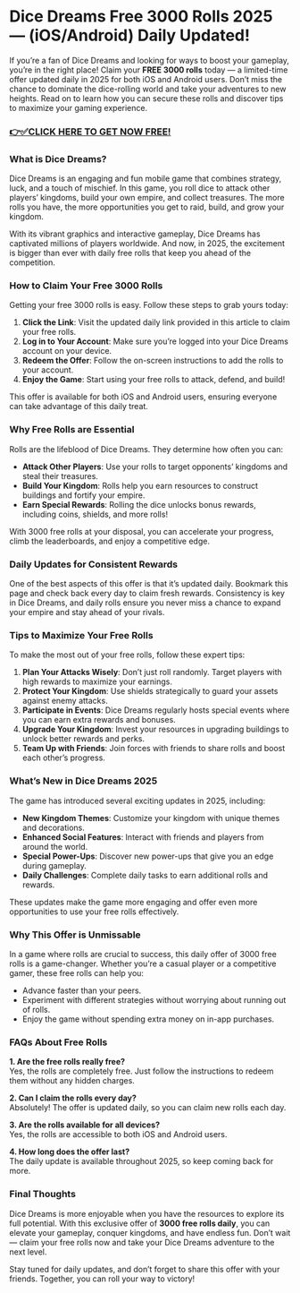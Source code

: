 # Dice Dreams Free 3000 Rolls 2025 — (iOS/Android) Daily Updated!

If you’re a fan of Dice Dreams and looking for ways to boost your gameplay, you’re in the right place! Claim your **FREE 3000 rolls** today — a limited-time offer updated daily in 2025 for both iOS and Android users. Don’t miss the chance to dominate the dice-rolling world and take your adventures to new heights. Read on to learn how you can secure these rolls and discover tips to maximize your gaming experience.

### [👉✅CLICK HERE TO GET NOW FREE!](https://freeforyou.xyz/dice/dreams/)

### What is Dice Dreams?
Dice Dreams is an engaging and fun mobile game that combines strategy, luck, and a touch of mischief. In this game, you roll dice to attack other players’ kingdoms, build your own empire, and collect treasures. The more rolls you have, the more opportunities you get to raid, build, and grow your kingdom.

With its vibrant graphics and interactive gameplay, Dice Dreams has captivated millions of players worldwide. And now, in 2025, the excitement is bigger than ever with daily free rolls that keep you ahead of the competition.

### How to Claim Your Free 3000 Rolls
Getting your free 3000 rolls is easy. Follow these steps to grab yours today:

1. **Click the Link**: Visit the updated daily link provided in this article to claim your free rolls.
2. **Log in to Your Account**: Make sure you’re logged into your Dice Dreams account on your device.
3. **Redeem the Offer**: Follow the on-screen instructions to add the rolls to your account.
4. **Enjoy the Game**: Start using your free rolls to attack, defend, and build!

This offer is available for both iOS and Android users, ensuring everyone can take advantage of this daily treat.

### Why Free Rolls are Essential
Rolls are the lifeblood of Dice Dreams. They determine how often you can:

- **Attack Other Players**: Use your rolls to target opponents’ kingdoms and steal their treasures.
- **Build Your Kingdom**: Rolls help you earn resources to construct buildings and fortify your empire.
- **Earn Special Rewards**: Rolling the dice unlocks bonus rewards, including coins, shields, and more rolls!

With 3000 free rolls at your disposal, you can accelerate your progress, climb the leaderboards, and enjoy a competitive edge.

### Daily Updates for Consistent Rewards
One of the best aspects of this offer is that it’s updated daily. Bookmark this page and check back every day to claim fresh rewards. Consistency is key in Dice Dreams, and daily rolls ensure you never miss a chance to expand your empire and stay ahead of your rivals.

### Tips to Maximize Your Free Rolls
To make the most out of your free rolls, follow these expert tips:

1. **Plan Your Attacks Wisely**: Don’t just roll randomly. Target players with high rewards to maximize your earnings.
2. **Protect Your Kingdom**: Use shields strategically to guard your assets against enemy attacks.
3. **Participate in Events**: Dice Dreams regularly hosts special events where you can earn extra rewards and bonuses.
4. **Upgrade Your Kingdom**: Invest your resources in upgrading buildings to unlock better rewards and perks.
5. **Team Up with Friends**: Join forces with friends to share rolls and boost each other’s progress.

### What’s New in Dice Dreams 2025
The game has introduced several exciting updates in 2025, including:

- **New Kingdom Themes**: Customize your kingdom with unique themes and decorations.
- **Enhanced Social Features**: Interact with friends and players from around the world.
- **Special Power-Ups**: Discover new power-ups that give you an edge during gameplay.
- **Daily Challenges**: Complete daily tasks to earn additional rolls and rewards.

These updates make the game more engaging and offer even more opportunities to use your free rolls effectively.

### Why This Offer is Unmissable
In a game where rolls are crucial to success, this daily offer of 3000 free rolls is a game-changer. Whether you’re a casual player or a competitive gamer, these free rolls can help you:

- Advance faster than your peers.
- Experiment with different strategies without worrying about running out of rolls.
- Enjoy the game without spending extra money on in-app purchases.

### FAQs About Free Rolls

**1. Are the free rolls really free?**  
Yes, the rolls are completely free. Just follow the instructions to redeem them without any hidden charges.

**2. Can I claim the rolls every day?**  
Absolutely! The offer is updated daily, so you can claim new rolls each day.

**3. Are the rolls available for all devices?**  
Yes, the rolls are accessible to both iOS and Android users.

**4. How long does the offer last?**  
The daily update is available throughout 2025, so keep coming back for more.

### Final Thoughts
Dice Dreams is more enjoyable when you have the resources to explore its full potential. With this exclusive offer of **3000 free rolls daily**, you can elevate your gameplay, conquer kingdoms, and have endless fun. Don’t wait — claim your free rolls now and take your Dice Dreams adventure to the next level.

Stay tuned for daily updates, and don’t forget to share this offer with your friends. Together, you can roll your way to victory!
